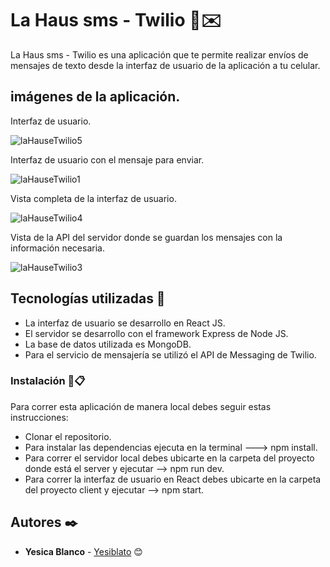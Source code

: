# La Haus sms - Twilio 🧾✉️

La Haus sms - Twilio es una aplicación que te permite realizar envíos de mensajes de texto desde la interfaz de usuario de la aplicación a tu celular.

## imágenes de la aplicación.

Interfaz de usuario.

![laHauseTwilio5](https://user-images.githubusercontent.com/87024446/199641077-4df2f5d1-8be9-45b5-b2f6-8d844f8a5281.jpg)

Interfaz de usuario con el mensaje para enviar.

![laHauseTwilio1](https://user-images.githubusercontent.com/87024446/199640282-4d52aead-8f2e-489d-8bbf-2994cfe8bddd.jpg)

Vista completa de la interfaz de usuario.

![laHauseTwilio4](https://user-images.githubusercontent.com/87024446/199640829-e131d71f-db39-40aa-9e9c-c6dce03079e2.jpg)

Vista de la API del servidor donde se guardan los mensajes con la información necesaria.

![laHauseTwilio3](https://user-images.githubusercontent.com/87024446/199640446-e2da8de5-e85d-4bd2-a535-2f2d263cba94.jpg)


## Tecnologías utilizadas 🚀

- La interfaz de usuario se desarrollo en React JS.
- El servidor se desarrollo con el framework Express de Node JS.
- La base de datos utilizada es MongoDB.
- Para el servicio de mensajería se utilizó el API de Messaging de Twilio.

### Instalación 🔧📋

Para correr esta aplicación de manera local debes seguir estas instrucciones:

- Clonar el repositorio.
- Para instalar las dependencias ejecuta en la terminal ---> npm install.
- Para correr el servidor local debes ubicarte en la carpeta del proyecto donde está el server y ejecutar --> npm run dev.
- Para correr la interfaz de usuario en React debes ubicarte en la carpeta del proyecto client y ejecutar --> npm start.

## Autores ✒️

* **Yesica Blanco** - [Yesiblato](https://github.com/Yesiblato) 😊
